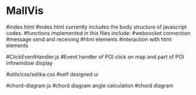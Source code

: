 # MallVis

#index.html
#index.html currently includes the body structure of javascript codes.
#functions implemented in this files include:
	#websocket connection
	#message send and receiving
	#html elements
	#interaction with html elements

#ClickEventHandler.js
#Event handler of POI click on map and part of POI infowindow display

#utils/css/selika.css
#self designed ui

#chord-diagram.js
#chord diagram angle calculation
#chord diagram 